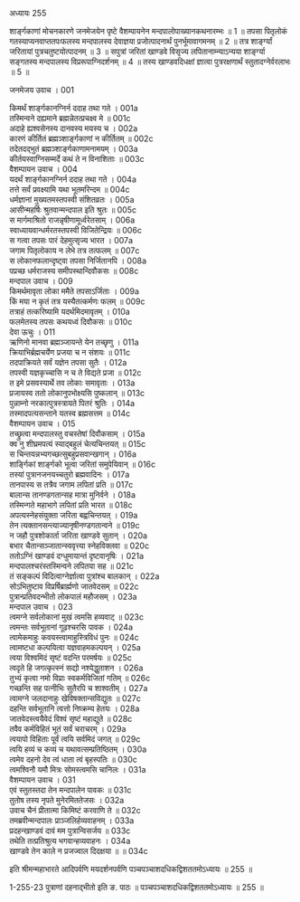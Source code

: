 अध्यायः 255

शार्ङ्गकाणां मोचनकारणे जनमेजयेन पृष्टे वैशम्पायनेन मन्दपालोपाख्यानकथनारम्भः ॥ 1 ॥ तपसा पितृलोकं गतस्याप्यनवाप्ततपःफलस्य मन्दपालस्य देवाज्ञया प्रजोत्पादनार्थं पुनर्भूमावागमनम् ॥ 2 ॥ तत्र शार्ङ्ग्यां जरितायां पुत्रचतुष्टयोत्पादनम् ॥ 3 ॥ सपुत्रां जरितां खाण्डवे विसृज्य लपितानाम्न्याऽन्यया शार्ङ्ग्या सङ्गतस्य मन्दपालस्य विप्ररूपाग्निदर्शनम् ॥ 4 ॥ तस्य खाण्डवदिधक्षां ज्ञात्वा पुत्ररक्षणार्थं स्तुतादग्नेर्वरलाभः ॥ 5 ॥

जनमेजय उवाच ।	001  

किमर्थं शार्ङ्गकानग्निर्न ददाह तथा गते ।	001a  
तस्मिन्वने दह्यमाने ब्रह्मन्नेतत्प्रचक्ष्व मे ॥	001c  
अदाहे ह्यश्वसेनस्य दानवस्य मयस्य च ।	002a  
कारणं कीर्तितं ब्रह्मञ्शार्ङ्गकाणां न कीर्तितम् ॥	002c  
तदेतदद्भुतं ब्रह्मञ्शार्ङ्गकाणामनामयम् ।	003a  
कीर्तयस्वाग्निसम्मर्दे कथं ते न विनाशिताः ॥	003c  
वैशम्पायन उवाच ।	004  
यदर्थं शार्ङ्गकानग्निर्न ददाह तथा गते ।	004a  
तत्ते सर्वं प्रवक्ष्यामि यथा भूतमरिन्दम ॥	004c  
धर्मज्ञानां मुख्यतमस्तपस्वी संशितव्रतः ।	005a  
आसीन्महर्षिः श्रुतवान्मन्दपाल इति श्रुतः ॥	005c  
स मार्गमाश्रितो राजन्नृषीणामूर्ध्वरेतसाम् ।	006a  
स्वाध्यायवान्धर्मरतस्तपस्वी विजितेन्द्रियः ॥	006c  
स गत्वा तपसः पारं देहमुत्सृज्य भारत ।	007a  
जगाम पितृलोकाय न लेभे तत्र तत्फलम् ॥	007c  
स लोकानफलान्दृष्ट्वा तपसा निर्जितानपि ।	008a  
पप्रच्छ धर्मराजस्य समीपस्थान्दिवौकसः ॥	008c  
मन्दपाल उवाच ।	009  
किमर्थमावृता लोका ममैते तपसाऽर्जिताः ।	009a  
किं मया न कृतं तत्र यस्यैतत्कर्मणः फलम् ॥	009c  
तत्राहं तत्करिष्यामि यदर्थमिदमावृतम् ।	010a  
फलमेतस्य तपसः कथयध्वं दिवौकसः ॥	010c  
देवा ऊचुः ।	011  
ऋणिनो मानवा ब्रह्मञ्जायन्ते येन तच्छृणु ।	011a  
क्रियाभिर्ब्रह्मचर्येण प्रजया च न संशयः ॥	011c  
तदपाक्रियते सर्वं यज्ञेन तपसा सुतैः ।	012a  
तपस्वी यज्ञकृच्चासि न च ते विद्यते प्रजा ॥	012c  
त इमे प्रसवस्यार्थे तव लोकाः समावृताः ।	013a  
प्रजायस्व ततो लोकानुपभोक्ष्यसि पुष्कलान् ॥	013c  
पुन्नाम्नो नरकात्पुत्रस्त्रायते पितरं श्रुतिः ।	014a  
तस्मादपत्यसन्ताने यतस्व ब्रह्मसत्तम ॥	014c  
वैशम्पायन उवाच ।	015  
तच्छ्रुत्वा मन्दपालस्तु वचस्तेषां दिवौकसाम् ।	015a  
क्व नु शीघ्रमपत्यं स्याद्बहुलं चेत्यचिन्तयत् ॥	015c  
स चिन्तयन्नभ्यगच्छत्सुबहुप्रसवान्खगान् ।	016a  
शार्ङ्गिकां शार्ङ्गको भूत्वा जरितां समुपेयिवान् ॥	016c  
तस्यां पुत्रानजनयच्चतुरो ब्रह्मवादिनः ।	017a  
तानपास्य स तत्रैव जगाम लपितां प्रति ॥	017c  
बालान्स तानण्डगतान्सह मात्रा मुनिर्वने ।	018a  
तस्मिन्गते महाभागे लपितां प्रति भारत ॥	018c  
अपत्यस्नेहसंयुक्ता जरिता बह्वचिन्तयत् ।	019a  
तेन त्यक्तानसन्त्याज्यानृषीनण्डगतान्वने ॥	019c  
न जहौ पुत्रशोकार्ता जरिता खाण्डवे सुतान् ।	020a  
बभार चैतान्सञ्जातान्स्ववृत्त्या स्नेहविक्लवा ॥	020c  
ततोऽग्निं खाण्डवं दग्धुमायान्तं दृष्टवानृषिः ।	021a  
मन्दपालश्चरंस्तस्मिन्वने लपितया सह ॥	021c  
तं सङ्कल्पं विदित्वाग्नेर्ज्ञात्वा पुत्रांश्च बालकान् ।	022a  
सोऽभितुष्टाव विप्रर्षिब्रार्ह्मणो जातवेदसम् ॥	022c  
पुत्रान्प्रतिवदन्भीतो लोकपालं महौजसम् ।	023a  
मन्दपाल उवाच ।	023  
त्वमग्ने सर्वलोकानां मुखं त्वमसि हव्यवाट् ॥	023c  
त्वमन्तः सर्वभूतानां गूढश्चरसि पावक ।	024a  
त्वामेकमाहुः कवयस्त्वामाहुस्त्रिविधं पुनः ॥	024c  
त्वामष्टधा कल्पयित्वा यज्ञवाहमकल्पयन् ।	025a  
त्वया विश्वमिदं सृष्टं वदन्ति परमर्षयः ॥	025c  
त्वदृते हि जगत्कृत्स्नं सद्यो नश्येद्धुताशन ।	026a  
तुभ्यं कृत्वा नमो विप्राः स्वकर्मविजितां गतिम् ॥	026c  
गच्छन्ति सह पत्नीभिः सुतैरपि च शाश्वतीम् ।	027a  
त्वामग्ने जलदानाहुः खेविषक्तान्सविद्युतः ॥	027c  
दहन्ति सर्वभूतानि त्वत्तो निष्क्रम्य हेतयः ।	028a  
जातवेदस्त्वयैवेदं विश्वं सृष्टं महाद्युते ॥	028c  
तवैव कर्मविहितं भूतं सर्वं चराचरम् ।	029a  
त्वयापो विहिताः पूर्वं त्वयि सर्वमिदं जगत् ॥	029c  
त्वयि हव्यं च कव्यं च यथावत्सम्प्रतिष्ठितम् ।	030a  
त्वमेव दहनो देव त्वं धाता त्वं बृहस्पतिः ॥	030c  
त्वमश्विनौ यमौ मित्रः सोमस्त्वमसि चानिलः ।	031a  
वैशम्पायन उवाच ।	031  
एवं स्तुतस्तदा तेन मन्दपालेन पावकः ॥	031c  
तुतोष तस्य नृपते मुनेरमिततेजसः ।	032a  
उवाच चैनं प्रीतात्मा किमिष्टं करवाणि ते ॥	032c  
तमब्रवीन्मन्दपालः प्राञ्जलिर्हव्यवाहनम् ।	033a  
प्रदहन्खाण्डवं दावं मम पुत्रान्विसर्जय ॥	033c  
तथेति तत्प्रतिश्रुत्य भगवान्हव्यवाहनः ।	034a  
खाण्डवे तेन काले न प्रजज्वाल दिदक्षया ॥ ॥	034c  

इति श्रीमन्महाभारते आदिपर्वणि मयदर्शनपर्वणि पञ्चपञ्चाशदधिकद्विशततमोऽध्यायः ॥ 255 ॥

1-255-23 पुत्राणां दहनाद्भीतो इति ङ. पाठः ॥ पञ्चपञ्चाशदधिकद्विशततमोऽध्यायः ॥ 255 ॥
